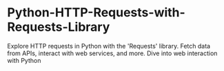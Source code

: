 # Python-HTTP-Requests-with-Requests-Library
Explore HTTP requests in Python with the 'Requests' library. Fetch data from APIs, interact with web services, and more. Dive into web interaction with Python
